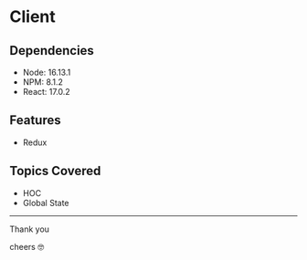 # Client

## Dependencies

- Node: 16.13.1
- NPM: 8.1.2
- React: 17.0.2

## Features

- Redux

## Topics Covered

- HOC
- Global State

---

Thank you

cheers 🤓